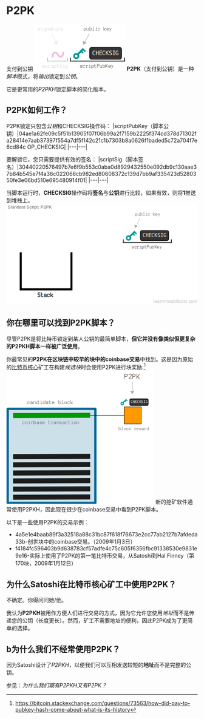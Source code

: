 # P2PK
支付到公钥
![P2PK-1.png](img/P2PK-1.png)
**P2PK**（支付到公钥）是一种*脚本*模式，将*输出*锁定到*公钥*。

它是更常用的*P2PKH*锁定脚本的简化版本。

## P2PK如何工作？
P2PK锁定只包含*公钥*和CHECKSIG操作码：
|scriptPubKey（脚本公钥）|04ae1a62fe09c5f51b13905f07f06b99a2f7159b2225f374cd378d71302fa28414e7aab37397f554a7df5f142c21c1b7303b8a0626f1baded5c72a704f7e6cd84c OP_CHECKSIG|
|---|---|

要解锁它，您只需要提供有效的签名：
|scriptSig（脚本签名）|30440220576497b7e6f9b553c0aba0d8929432550e092db9c130aae37b84b545e7f4a36c022066cb982ed80608372c139d7bb9af335423d5280350fe3e06bd510e695480914f01|
|---|---|

当脚本运行时，**CHECKSIG**操作码将**签名**与**公钥**进行比较，如果有效，则将**1**推送到堆栈上。
![P2PK-2.png](img/P2PK-2.gif)

## 你在哪里可以找到P2PK脚本？
尽管P2PK是将比特币锁定到某人公钥的最简单脚本，**但它并没有像类似但更复杂的P2PKH脚本一样被广泛使用**。

你最常见的**P2PK在区块链中较早的块中的coinbase交易**中找到。这是因为原始的[比特币核心](https://bitcoin.org/en/download)矿工在构建*候选块*时会使用P2PK进行块奖励:[^1]
![P2PK-3.png](img/P2PK-3.png)
新的挖矿软件通常使用P2PKH，因此现在很少在coinbase交易中看到P2PK脚本。

以下是一些使用P2PK的交易示例：

* 4a5e1e4baab89f3a32518a88c31bc87f618f76673e2cc77ab2127b7afdeda33b-创世块中的coinbase交易。（2009年1月3日）
* f4184fc596403b9d638783cf57adfe4c75c605f6356fbc91338530e9831e9e16-实际上使用了P2PK的第一笔比特币交易，从Satoshi到Hal Finney（第170块，2009年1月12日）

## 为什么Satoshi在比特币核心矿工中使用P2PK？

不确定。你得问问她/他。

我认为**P2PKH**被用作方便人们进行交易的方式，因为它允许您使用*地址*而不是传递您的公钥（长度更长）。然而，矿工不需要地址的便利，因此P2PK成为了更简单的选择。

## b为什么我们不经常使用P2PK？

因为Satoshi设计了*P2PKH*，以便我们可以互相发送较短的**地址**而不是完整的公钥。

参见：*为什么我们既有P2PKH又有P2PK？*

[^1]:https://bitcoin.stackexchange.com/questions/73563/how-did-pay-to-pubkey-hash-come-about-what-is-its-history